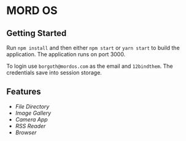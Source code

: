 # MORD OS

## Getting Started

Run `npm install` and then either `npm start` or `yarn start` to build the application. The application runs on port 3000.

To login use `borgoth@mordos.com` as the email and `12bindthem`. The credentials save into session storage.

## Features

- *File Directory*
- *Image Gallery*
- *Camera App*
- *RSS Reader*
- *Browser*

